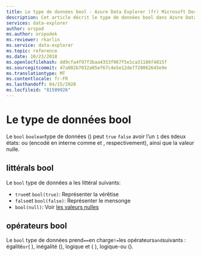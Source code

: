 ```yaml
---
title: Le type de données bool - Azure Data Explorer (fr) Microsoft Docs
description: Cet article décrit le type de données bool dans Azure Data Explorer.
services: data-explorer
author: orspod
ms.author: orspodek
ms.reviewer: rkarlin
ms.service: data-explorer
ms.topic: reference
ms.date: 10/23/2018
ms.openlocfilehash: dd9cfa4f97f3baa4353f967f5e1ca31186f4815f
ms.sourcegitcommit: 47a002b7032a05ef67c4e5e12de7720062645e9e
ms.translationtype: MT
ms.contentlocale: fr-FR
ms.lasthandoff: 04/15/2020
ms.locfileid: "81509926"
---
```

# <a name="the-bool-data-type"></a>Le type de données bool

Le `bool` `boolean`type de données () peut `true` `false` avoir l’un `1` des `0`deux états: ou (encodé en interne comme et , respectivement), ainsi que la valeur nulle.

## <a name="bool-literals"></a>littérals bool

Le `bool` type de données a les littéral suivants:
* `true`et `bool(true)`: Représenter la vérêtise
* `false`et `bool(false)`: Représenter le mensonge
* `bool(null)`: Voir [les valeurs nulles](null-values.md)

## <a name="bool-operators"></a>opérateurs bool

Le `bool` type de données prend`==`en charge`!=`les opérateurs`and`suivants : égalité`or`( ), inégalité (), logique et ( ), logique-ou ().